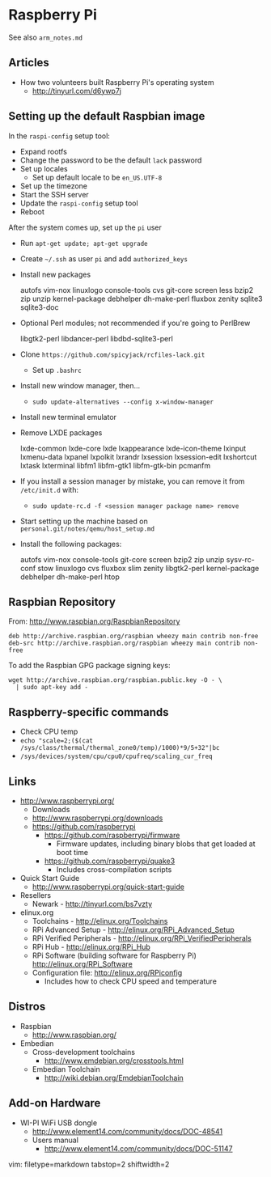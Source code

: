 # Raspberry Pi #
See also `arm_notes.md`

## Articles ##
- How two volunteers built Raspberry Pi's operating system
  - http://tinyurl.com/d6ywp7j

## Setting up the default Raspbian image ##
In the `raspi-config` setup tool:
- Expand rootfs
- Change the password to be the default `lack` password
- Set up locales
  - Set up default locale to be `en_US.UTF-8`
- Set up the timezone
- Start the SSH server
- Update the `raspi-config` setup tool
- Reboot

After the system comes up, set up the `pi` user
- Run `apt-get update; apt-get upgrade`
- Create `~/.ssh` as user `pi` and add `authorized_keys`
- Install new packages


    autofs vim-nox linuxlogo console-tools cvs git-core screen less 
    bzip2 zip unzip kernel-package debhelper dh-make-perl fluxbox zenity 
    sqlite3 sqlite3-doc 

- Optional Perl modules; not recommended if you're going to PerlBrew


    libgtk2-perl libdancer-perl libdbd-sqlite3-perl

- Clone `https://github.com/spicyjack/rcfiles-lack.git`
  - Set up `.bashrc`
- Install new window manager, then...
  - `sudo update-alternatives --config x-window-manager`
- Install new terminal emulator
- Remove LXDE packages


    lxde-common lxde-core lxde lxappearance lxde-icon-theme lxinput
    lxmenu-data lxpanel lxpolkit lxrandr lxsession lxsession-edit lxshortcut
    lxtask lxterminal libfm1 libfm-gtk1 libfm-gtk-bin pcmanfm

- If you install a session manager by mistake, you can remove it from
  `/etc/init.d` with:
  - `sudo update-rc.d -f <session manager package name> remove`
- Start setting up the machine based on
  `personal.git/notes/qemu/host_setup.md`
- Install the following packages:


    autofs vim-nox console-tools git-core screen bzip2 zip unzip 
    sysv-rc-conf stow linuxlogo cvs fluxbox slim zenity libgtk2-perl
    kernel-package debhelper dh-make-perl htop

## Raspbian Repository ##
From: http://www.raspbian.org/RaspbianRepository

    deb http://archive.raspbian.org/raspbian wheezy main contrib non-free
    deb-src http://archive.raspbian.org/raspbian wheezy main contrib non-free

To add the Raspbian GPG package signing keys:

    wget http://archive.raspbian.org/raspbian.public.key -O - \
      | sudo apt-key add -

## Raspberry-specific commands ##
- Check CPU temp
- `echo "scale=2;($(cat /sys/class/thermal/thermal_zone0/temp)/1000)*9/5+32"|bc`
- `/sys/devices/system/cpu/cpu0/cpufreq/scaling_cur_freq`

## Links ##
- http://www.raspberrypi.org/
  - Downloads 
  - http://www.raspberrypi.org/downloads
  - https://github.com/raspberrypi
    - https://github.com/raspberrypi/firmware
      - Firmware updates, including binary blobs that get loaded at boot time
    - https://github.com/raspberrypi/quake3
      - Includes cross-compilation scripts
- Quick Start Guide
  - http://www.raspberrypi.org/quick-start-guide
- Resellers
  - Newark - http://tinyurl.com/bs7vzty
- elinux.org
  - Toolchains - http://elinux.org/Toolchains
  - RPi Advanced Setup - http://elinux.org/RPi_Advanced_Setup
  - RPi Verified Peripherals - http://elinux.org/RPi_VerifiedPeripherals
  - RPi Hub - http://elinux.org/RPi_Hub
  - RPi Software (building software for Raspberry Pi)
    http://elinux.org/RPi_Software
  - Configuration file: http://elinux.org/RPiconfig
    - Includes how to check CPU speed and temperature

## Distros ##
- Raspbian
  - http://www.raspbian.org/
- Embedian
  - Cross-development toolchains
    - http://www.emdebian.org/crosstools.html
  - Embedian Toolchain
    - http://wiki.debian.org/EmdebianToolchain

## Add-on Hardware ##
- WI-PI WiFi USB dongle
  - http://www.element14.com/community/docs/DOC-48541
  - Users manual
    - http://www.element14.com/community/docs/DOC-51147

vim: filetype=markdown tabstop=2 shiftwidth=2
